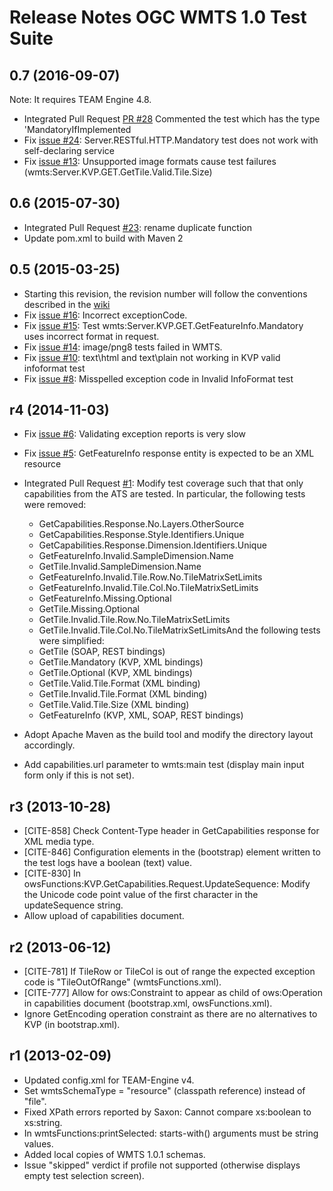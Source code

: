 # Release Notes OGC WMTS 1.0 Test Suite


## 0.7 (2016-09-07)
Note: It requires TEAM Engine 4.8.

* Integrated Pull Request [PR #28](https://github.com/opengeospatial/ets-wmts10/pull/28) Commented the test which has the type 'MandatoryIfImplemented
* Fix [issue #24](https://github.com/opengeospatial/ets-wmts10/issues/24): Server.RESTful.HTTP.Mandatory  test does not work with self-declaring service
* Fix [issue #13](https://github.com/opengeospatial/ets-wmts10/issues/13): Unsupported image formats cause test failures (wmts:Server.KVP.GET.GetTile.Valid.Tile.Size)


## 0.6 (2015-07-30)

*   Integrated Pull Request [#23](https://github.com/opengeospatial/ets-wmts10/issues/23): rename duplicate function
*   Update pom.xml to build with Maven 2

## 0.5 (2015-03-25)

*   Starting this revision, the revision number will follow the conventions described in the [wiki](https://github.com/opengeospatial/cite/wiki/OGC-Compliance-Testing-Tools)
*   Fix [issue #16](https://github.com/opengeospatial/ets-wmts10/issues/16): Incorrect exceptionCode.
*   Fix [issue #15](https://github.com/opengeospatial/ets-wmts10/issues/15): Test wmts:Server.KVP.GET.GetFeatureInfo.Mandatory uses incorrect format in request.
*   Fix [issue #14](https://github.com/opengeospatial/ets-wmts10/issues/14): image/png8 tests failed in WMTS.
*   Fix [issue #10](https://github.com/opengeospatial/ets-wmts10/issues/10): text\html and text\plain not working in KVP valid infoformat test
*   Fix [issue #8](https://github.com/opengeospatial/ets-wmts10/issues/8): Misspelled exception code in Invalid InfoFormat test


## r4 (2014-11-03)


*   Fix [issue #6](https://github.com/opengeospatial/ets-wmts10/issues/6): Validating exception reports is very slow
*   Fix [issue #5](https://github.com/opengeospatial/ets-wmts10/issues/5): GetFeatureInfo response entity is expected to be an XML resource
*   Integrated Pull Request [#1](https://github.com/opengeospatial/ets-wmts10/pull/1): Modify test coverage such that that only capabilities from the ATS are tested. In particular, the following tests were removed:

    *   GetCapabilities.Response.No.Layers.OtherSource
    *   GetCapabilities.Response.Style.Identifiers.Unique
    *   GetCapabilities.Response.Dimension.Identifiers.Unique
    *   GetFeatureInfo.Invalid.SampleDimension.Name
    *   GetTile.Invalid.SampleDimension.Name
    *   GetFeatureInfo.Invalid.Tile.Row.No.TileMatrixSetLimits
    *   GetFeatureInfo.Invalid.Tile.Col.No.TileMatrixSetLimits
    *   GetFeatureInfo.Missing.Optional
    *   GetTile.Missing.Optional
    *   GetTile.Invalid.Tile.Row.No.TileMatrixSetLimits
    *   GetTile.Invalid.Tile.Col.No.TileMatrixSetLimitsAnd the following tests were simplified:
    *   GetTile (SOAP, REST bindings)
    *   GetTile.Mandatory (KVP, XML bindings)
    *   GetTile.Optional (KVP, XML bindings)
    *   GetTile.Valid.Tile.Format (XML binding)
    *   GetTile.Invalid.Tile.Format (XML binding)
    *   GetTile.Valid.Tile.Size (XML binding)
    *   GetFeatureInfo (KVP, XML, SOAP, REST bindings)   
*   Adopt Apache Maven as the build tool and modify the directory layout accordingly.
*   Add capabilities.url parameter to wmts:main test (display main input form only if this is not set).


## r3 (2013-10-28)


*   [CITE-858] Check Content-Type header in GetCapabilities response for XML media type.
*   [CITE-846] Configuration elements in the  (bootstrap) element written to the test logs have a boolean (text) value.
*   [CITE-830] In owsFunctions:KVP.GetCapabilities.Request.UpdateSequence: Modify the Unicode code point value of the first character in the updateSequence string.
*   Allow upload of capabilities document.


## r2 (2013-06-12)


*   [CITE-781] If TileRow or TileCol is out of range the expected exception code is "TileOutOfRange" (wmtsFunctions.xml).
*   [CITE-777] Allow for ows:Constraint to appear as child of ows:Operation in capabilities document (bootstrap.xml, owsFunctions.xml).
*   Ignore GetEncoding operation constraint as there are no alternatives to KVP (in bootstrap.xml).


## r1 (2013-02-09)

*   Updated config.xml for TEAM-Engine v4.
*   Set wmtsSchemaType = "resource" (classpath reference) instead of "file".
*   Fixed XPath errors reported by Saxon: Cannot compare xs:boolean to xs:string.
*   In wmtsFunctions:printSelected: starts-with() arguments must be string values.
*   Added local copies of WMTS 1.0.1 schemas.
*   Issue "skipped" verdict if profile not supported (otherwise displays empty test selection screen).

